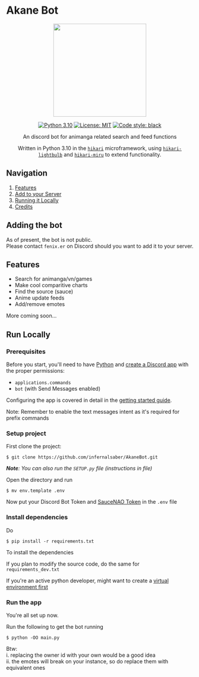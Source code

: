 

# Akane Bot


<div align="center"> 

<img src="https://files.catbox.moe/ule0bb.png" width="250" />

[![Python 3.10](https://img.shields.io/badge/python-3.10-blue.svg)](https://www.python.org/downloads/release/python-3100/)
 [![License: MIT](https://img.shields.io/badge/License-MIT-yellow.svg)](https://opensource.org/licenses/MIT)
[![Code style: black](https://img.shields.io/badge/code%20style-black-000000.svg)](https://github.com/psf/black)

An discord bot for animanga related search and feed functions

Written in Python 3.10 in the [`hikari`](https://github.com/hikari-py/hikari) microframework,
using [`hikari-lightbulb`](https://github.com/tandemdude/hikari-lightbulb) and [`hikari-miru`](https://github.com/HyperGH/hikari-miru) to extend functionality.

</div>

## Navigation

1. [Features](#features)  
1. [Add to your Server](#adding-the-bot)
1. [Running it Locally](#run-locally)  
1. [Credits](#credits)  


## Adding the bot

As of present, the bot is not public.  
Please contact `fenix.er` on Discord should you want to add it to your server.

## Features

* Search for animanga/vn/games
* Make cool comparitive charts 
* Find the source (sauce)
* Anime update feeds
* Add/remove emotes

More coming soon...


## Run Locally


### Prerequisites
Before you start, you'll need to have [Python](https://www.python.org/downloads/) and [create a Discord app](https://discord.com/developers/applications) with the proper permissions:
- `applications.commands`
- `bot` (with Send Messages enabled)


Configuring the app is covered in detail in the [getting started guide](https://discord.com/developers/docs/getting-started).

Note: Remember to enable the text messages intent as it's required for prefix commands

### Setup project

First clone the project:
```
$ git clone https://github.com/infernalsaber/AkaneBot.git
```

***Note**:
You can also run the `SETUP.py` file (instructions in file)*

Open the directory and run
```
$ mv env.template .env
```

Now put your Discord Bot Token and [SauceNAO Token](https://saucenao.com/user.php) in the `.env` file

### Install dependencies

Do
```
$ pip install -r requirements.txt
```
To install the dependencies

If you plan to modify the source code, do the same for `requirements_dev.txt`

If you're an active python developer, might want to create a [virtual environment first](https://www.freecodecamp.org/news/how-to-setup-virtual-environments-in-python/)


### Run the app

You're all set up now.

Run the following to get the bot running
```
$ python -OO main.py
```


Btw: <br>
i. replacing the owner id with your own would be a good idea <br>
ii. the emotes will break on your instance, so do replace them with equivalent ones 
<!-- ## Credits

**NOTE**: This bot bears no affiliation to Akane, the character from the Oshi no Ko series -->
